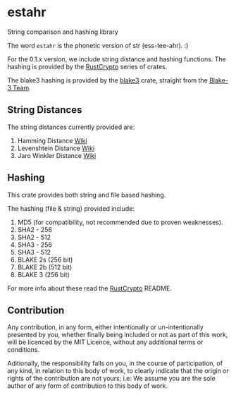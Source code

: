 # estahr
String comparison and hashing library

The word `estahr` is the phonetic version of str (ess-tee-ahr). :)

For the 0.1.x version, we include string distance and hashing functions. The hashing is
provided by the [RustCrypto](https://github.com/RustCrypto/hashes) series of crates.

The blake3 hashing is provided by the [blake3](https://crates.io/crates/blake3) crate,
straight from the [Blake-3 Team](https://github.com/BLAKE3-team/BLAKE3).

## String Distances
The string distances currently provided are:
1. Hamming Distance [Wiki](https://en.wikipedia.org/wiki/Hamming_distance)
2. Levenshtein Distance [Wiki](https://en.wikipedia.org/wiki/Levenshtein_distance)
3. Jaro Winkler Distance [Wiki](https://en.wikipedia.org/wiki/Jaro-Winkler_distance)

## Hashing
This crate provides both string and file based hashing.

The hashing (file & string) provided include:
1. MD5 (for compatibility, not recommended due to proven weaknesses).
2. SHA2 - 256
3. SHA2 - 512
4. SHA3 - 256
5. SHA3 - 512
6. BLAKE 2s (256 bit)
7. BLAKE 2b (512 bit)
8. BLAKE 3 (256 bit)

For more info about these read the [RustCrypto](https://github.com/RustCrypto/hashes) README.


## Contribution

Any contribution, in any form, either intentionally or un-intentionally presented by you, whether finally being included or not as part of this work, will be licenced by the MIT Licence, without any additional terms or conditions.

Aditionally, the responsibility falls on you, in the course of participation, of any kind, in relation to this body of work, to clearly indicate that the origin or rights of the contribution are not yours; i.e: We assume you are the sole author of any form of contribution to this body of work.
